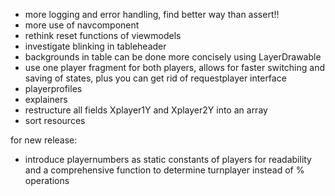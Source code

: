 - more logging and error handling, find better way than assert!!
- more use of navcomponent
- rethink reset functions of viewmodels
- investigate blinking in tableheader
- backgrounds in table can be done more concisely using LayerDrawable
- use one player fragment for both players, allows for faster switching and saving of states, plus you can get rid of requestplayer interface
- playerprofiles
- explainers
- restructure all fields Xplayer1Y and Xplayer2Y into an array
- sort resources

for new release:
- introduce playernumbers as static constants of players for readability and a comprehensive function to determine turnplayer instead of % operations

